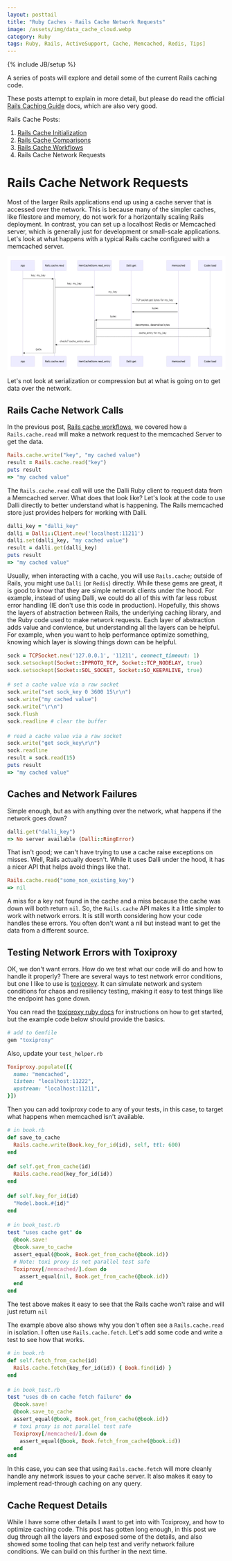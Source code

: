 ```yaml
---
layout: posttail
title: "Ruby Caches - Rails Cache Network Requests"
image: /assets/img/data_cache_cloud.webp
category: Ruby
tags: Ruby, Rails, ActiveSupport, Cache, Memcached, Redis, Tips]
---
```

{% include JB/setup %}

A series of posts will explore and detail some of the current Rails caching code.

These posts attempt to explain in more detail, but please do read the official [Rails Caching Guide](https://guides.rubyonrails.org/caching_with_rails.html#cache-stores) docs, which are also very good.

Rails Cache Posts:

1. [Rails Cache Initialization](/ruby/2024/10/17/caches-rails-initialization)
2. [Rails Cache Comparisons](/ruby/2024/10/20/caches-rails-comparisons)
3. [Rails Cache Workflows](ruby/2024/10/24/caches-rails-workflows)
4. Rails Cache Network Requests

# Rails Cache Network Requests

Most of the larger Rails applications end up using a cache server that is accessed over the network. This is because many of the simpler caches, like filestore and memory, do not work for a horizontally scaling Rails deployment. In contrast, you can set up a localhost Redis or Memcached server, which is generally just for development or small-scale applications. Let's look at what happens with a typical Rails cache configured with a memcached server.

[![Rails.cache.read](/assets/img/cache_read.webp)](/assets/img/cache_read.webp)

Let's not look at serialization or compression but at what is going on to get data over the network.

## Rails Cache Network Calls

In the previous post, [Rails cache workflows](/ruby/2024/10/24/caches-rails-workflows), we covered how a `Rails.cache.read` will make a network request to the memcached Server to get the data.

```ruby
Rails.cache.write("key", "my cached value")
result = Rails.cache.read("key")
puts result
=> "my cached value"
```

The `Rails.cache.read` call will use the Dalli Ruby client to request data from a Memcached server. What does that look like? Let's look at the code to use Dalli directly to better understand what is happening. The Rails memcached store just provides helpers for working with Dalli.

```ruby
dalli_key = "dalli_key"
dalli = Dalli::Client.new('localhost:11211')
dalli.set(dalli_key, "my cached value")
result = dalli.get(dalli_key)
puts result
=> "my cached value"
```

Usually, when interacting with a cache, you will use `Rails.cache`; outside of Rails, you might use `Dalli` (or `Redis`) directly. While these gems are great, it is good to know that they are simple network clients under the hood. For example, instead of using Dalli, we could do all of this with far less robust error handling (IE don't use this code in production). Hopefully, this shows the layers of abstraction between Rails, the underlying caching library, and the Ruby code used to make network requests. Each layer of abstraction adds value and convience, but understanding all the layers can be helpful. For example, when you want to help performance optimize something, knowing which layer is slowing things down can be helpful.

```ruby
sock = TCPSocket.new('127.0.0.1', '11211', connect_timeout: 1)
sock.setsockopt(Socket::IPPROTO_TCP, Socket::TCP_NODELAY, true)
sock.setsockopt(Socket::SOL_SOCKET, Socket::SO_KEEPALIVE, true)

# set a cache value via a raw socket
sock.write("set sock_key 0 3600 15\r\n")
sock.write("my cached value")
sock.write("\r\n")
sock.flush
sock.readline # clear the buffer

# read a cache value via a raw socket
sock.write("get sock_key\r\n")
sock.readline
result = sock.read(15)
puts result
=> "my cached value"
```

## Caches and Network Failures

Simple enough, but as with anything over the network, what happens if the network goes down?

```ruby
dalli.get("dalli_key")
=> No server available (Dalli::RingError)
```

That isn't good; we can't have trying to use a cache raise exceptions on misses. Well, Rails actually doesn't. While it uses Dalli under the hood, it has a nicer API that helps avoid things like that.

```ruby
Rails.cache.read("some_non_existing_key")
=> nil
```

A miss for a key not found in the cache and a miss because the cache was down will both return `nil`. So, the `Rails.cache` API makes it a little simpler to work with network errors. It is still worth considering how your code handles these errors. You often don't want a nil but instead want to get the data from a different source.

## Testing Network Errors with Toxiproxy

OK, we don't want errors. How do we test what our code will do and how to handle it properly? There are several ways to test network error conditions, but one I like to use is [toxiproxy](https://github.com/Shopify/toxiproxy). It can simulate network and system conditions for chaos and resiliency testing, making it easy to test things like the endpoint has gone down.

You can read the [toxiproxy ruby docs](https://github.com/Shopify/toxiproxy-ruby) for instructions on how to get started, but the example code below should provide the basics.

```ruby
# add to Gemfile
gem "toxiproxy"
```

Also, update your `test_helper.rb`

```ruby
Toxiproxy.populate([{
  name: "memcached",
  listen: "localhost:11222",
  upstream: "localhost:11211",
}])
```

Then you can add toxiproxy code to any of your tests, in this case, to target what happens when memcached isn't available.

```ruby
# in book.rb
def save_to_cache
  Rails.cache.write(Book.key_for_id(id), self, ttl: 600)
end

def self.get_from_cache(id)
  Rails.cache.read(key_for_id(id))
end

def self.key_for_id(id)
  "Model.book.#{id}"
end

# in book_test.rb
test "uses cache get" do
  @book.save!
  @book.save_to_cache
  assert_equal(@book, Book.get_from_cache(@book.id))
  # Note: toxi proxy is not parallel test safe
  Toxiproxy[/memcached/].down do
    assert_equal(nil, Book.get_from_cache(@book.id))
  end
end
```

The test above makes it easy to see that the Rails cache won't raise and will just return `nil`

The example above also shows why you don't often see a `Rails.cache.read` in isolation. I often use `Rails.cache.fetch`. Let's add some code and write a test to see how that works.

```ruby
# in book.rb
def self.fetch_from_cache(id)
  Rails.cache.fetch(key_for_id(id)) { Book.find(id) }
end

# in book_test.rb
test "uses db on cache fetch failure" do
  @book.save!
  @book.save_to_cache
  assert_equal(@book, Book.get_from_cache(@book.id))
  # toxi proxy is not parallel test safe
  Toxiproxy[/memcached/].down do
    assert_equal(@book, Book.fetch_from_cache(@book.id))
  end
end
```

In this case, you can see that using `Rails.cache.fetch` will more cleanly handle any network issues to your cache server. It also makes it easy to implement read-through caching on any query.

## Cache Request Details

While I have some other details I want to get into with Toxiproxy, and how to optimize caching code. This post has gotten long enough, in this post we dug through all the layers and exposed some of the details, and also showed some tooling that can help test and verify network failure conditions. We can build on this further in the next time.
